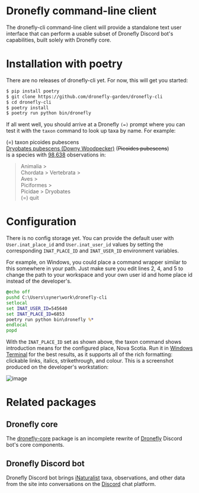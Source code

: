 # Dronefly command-line client

The dronefly-cli command-line client will provide a standalone text user
interface that can perform a usable subset of Dronefly Discord bot's
capabilities, built solely with Dronefly core.

# Installation with poetry

There are no releases of dronefly-cli yet. For now, this will get you started:

```sh
$ pip install poetry
$ git clone https://github.com/dronefly-garden/dronefly-cli
$ cd dronefly-cli
$ poetry install
$ poetry run python bin/dronefly
```

If all went well, you should arrive at a Dronefly `(=)` prompt where you can test
it with the `taxon` command to look up taxa by name. For example:

(=) taxon picoides pubescens  \
[Dryobates pubescens (Downy Woodpecker)](https://www.inaturalist.org/taxa/792988-Dryobates-pubescens) (~~Picoides pubescens~~)  \
is a species with [98,638](https://www.inaturalist.org/observations?taxon_id=792988) observations in: 

> Animalia >  \
> Chordata > Vertebrata >  \
> Aves >  \
> Piciformes >  \
> Picidae > Dryobates  \
(=) quit

# Configuration

There is no config storage yet. You can provide the default user with `User.inat_place_id` and `User.inat_user_id` values by setting the corresponding `INAT_PLACE_ID` and `INAT_USER_ID` environment variables.

For example, on Windows, you could place a command wrapper similar to this somewhere in your path. Just make sure you edit lines 2, 4, and 5 to change the path to your workspace and your own user id and home place id instead of the developer's.

```bat
@echo off
pushd C:\Users\syner\work\dronefly-cli
setlocal
set INAT_USER_ID=545640
set INAT_PLACE_ID=6853
poetry run python bin\dronefly %*
endlocal
popd
```

With the `INAT_PLACE_ID` set as shown above, the taxon command shows introduction means for the configured place, Nova Scotia. Run it in [Windows Terminal](https://github.com/microsoft/terminal) for the best results, as it supports all of the rich formatting: clickable links, italics, strikethrough, and colour. This is a screenshot produced on the developer's workstation:

![image](https://user-images.githubusercontent.com/1204376/216164744-b11f307c-70b7-44db-b220-c379f6334abc.png)

# Related packages

## Dronefly core

The [dronefly-core](https://github.com/dronefly-garden/dronefly-core) package is
an incomplete rewrite of [Dronefly](https://dronefly.readthedocs.io) Discord
bot's core components.

## Dronefly Discord bot

Dronefly Discord bot brings [iNaturalist](https://www.inaturalist.org) taxa,
observations, and other data from the site into conversations on the
[Discord](https://discord.com) chat platform.
